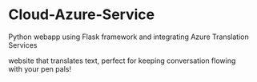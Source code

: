 # Cloud-Azure-Service

Python webapp using Flask framework and integrating Azure Translation Services

website that translates text, perfect for keeping conversation flowing with your pen pals!
